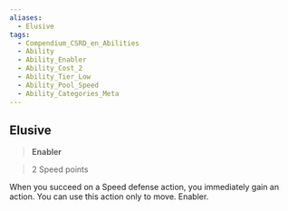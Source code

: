 ```yaml
---
aliases:
  - Elusive
tags:
  - Compendium_CSRD_en_Abilities
  - Ability
  - Ability_Enabler
  - Ability_Cost_2
  - Ability_Tier_Low
  - Ability_Pool_Speed
  - Ability_Categories_Meta
---
```

  
    
## Elusive    
>**Enabler**    
>2 Speed points  
    
When you succeed on a Speed defense action, you immediately gain an action. You can use this action only to move. Enabler.
